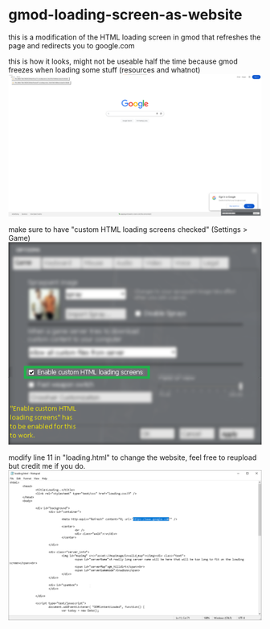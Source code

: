 # gmod-loading-screen-as-website
this is a modification of the HTML loading screen in gmod that refreshes the page and redirects you to google.com

this is how it looks, might not be useable half the time because gmod freezes when loading some stuff (resources and whatnot)
![alt text](googlehtml.png)

make sure to have "custom HTML loading screens checked" (Settings > Game)
![alt text](enablehtml.png)

modify line 11 in "loading.html" to change the website, feel free to reupload but credit me if you do.
![alt text](modify.png)

